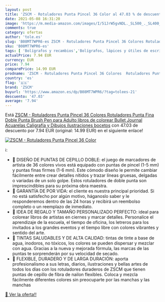 ```yaml
---
layout: post
title: 'ZSCM - Rotuladores Punta Pincel 36 Color al 47.03 % de descuento'
date: 2021-05-08 16:31:20
image: 'https://m.media-amazon.com/images/I/51JrW5gvNDL._SL500_._SL400_.jpg'
comments: true
category: ofertas
author: 'tole.es'
slug: 'B08MT7WPR6-es ZSCM - Rotuladores Punta Pincel 36 Colores Rotuladores...'
sku: 'B08MT7WPR6-es'
tags: [ 'Bolígrafos y recambios','Bolígrafos, lápices y útiles de escritura','Oficina y papelería','Rotuladores de punta fina','acuarelas','colorear','rotuladores','zscm', ]
actualPrice: 7.94 EUR
currency: EUR
price: 7.94
comparePrice: 14.99 EUR
prodname: 'ZSCM - Rotuladores Punta Pincel 36 Colores  Rotuladores Punta Fina Doble Punta Brush Pen  para Adulto libros de colorear  Bullet Journal  Acuarelas Caligrafía y Dibujos  ilustraciones  bocetos'
country: 'es'
flag: '🇪🇸'
brand: 'ZSCM'
buyurl: 'https://www.amazon.es/dp/B08MT7WPR6/?tag=tolees-21'
descuento: '47.03'
average: '7.94'
---
```


Está [ZSCM - Rotuladores Punta Pincel 36 Colores  Rotuladores Punta Fina Doble Punta Brush Pen  para Adulto libros de colorear  Bullet Journal  Acuarelas Caligrafía y Dibujos  ilustraciones  bocetos](https://www.amazon.es/dp/B08MT7WPR6/?tag=tolees-21) con 47.03 de descuento por 7.94 EUR (original: 14.99 EUR) en el siguiente enlace!

[![ZSCM - Rotuladores Punta Pincel 36 Color](https://m.media-amazon.com/images/I/51JrW5gvNDL._SL500_._SL400_.jpg)](https://www.amazon.es/dp/B08MT7WPR6/?tag=tolees-21)

ℹ️:

- 🎨 DISEÑO DE PUNTAS DE CEPILLO DOBLE: el juego de marcadores de artista de 36 colores vivos está equipado con puntas de pincel (1-5 mm) y puntas finas firmes (1-6 mm). Este cómodo diseño le permite cambiar fácilmente entre crear detalles nítidos y trazar líneas gruesas, delgadas o variadas de un solo golpe. Estos rotuladores de doble punta son imprescindibles para su próxima obra maestra.
- 🎨 GARANTÍA DE POR VIDA: el cliente es nuestra principal prioridad. Si no está satisfecho por algún motivo, háganoslo saber y le responderemos dentro de las 24 horas y recibirá un reembolso completo o un reemplazo de inmediato.
- 🎨 IDEA DE REGALO Y TAMAÑO PERSONALIZADO PERFECTO: ideal para colorear libros de artistas en ciernes y marcar detalles. Personalice el aprendizaje de la escuela, el tiempo de oficina, los letreros para los invitados a los grandes eventos y el tiempo libre con colores vibrantes y sentido del arte.
- 🎨 TINTAS SALUDABLES Y DE ALTA CALIDAD: tintas de tinte a base de agua, inodoros, no tóxicos, los colores se pueden dispersar y mezclar con agua. Gracias a la nueva y mejorada fórmula, las marcas de las puntas te sorprenderán por su velocidad de secado.
- 🎨 FLEXIBLE, DURADERO Y DE LARGA DURACIÓN: aporta profesionalismo a sus letras, diarios, ilustraciones y bellas artes de todos los días con los rotuladores duraderos de ZSCM que tienen puntas de cepillo de fibra de nailon flexibles. Coloca y mezcla fácilmente diferentes colores sin preocuparte por las manchas y las manchas

[🛒 Ver la oferta!!](https://www.amazon.es/dp/B08MT7WPR6/?tag=tolees-21)
